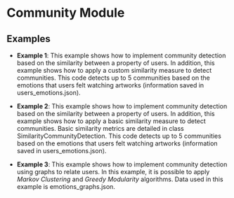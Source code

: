 # Community Module

## Examples

- **Example 1**: This example shows how to implement community detection based on the similarity between a property of users. In addition, this example shows how to apply a custom similarity measure to detect communities. This code detects up to 5 communities based on the emotions that
users felt watching artworks (information saved in users_emotions.json).

- **Example 2**: This example shows how to implement community detection based on the similarity between a property of users. In addition, this example shows how to apply a basic similarity measure to detect communities. Basic similarity metrics are detailed in class SimilarityCommunityDetection. This code detects up to 5 communities based on the emotions that users felt watching artworks (information saved in users_emotions.json).

- **Example 3**: This example shows how to implement community detection using graphs to relate users. In this example, it is possible to apply  *Markov Clustering* and *Greedy Modularity* algorithms. Data used in this example is emotions_graphs.json.
